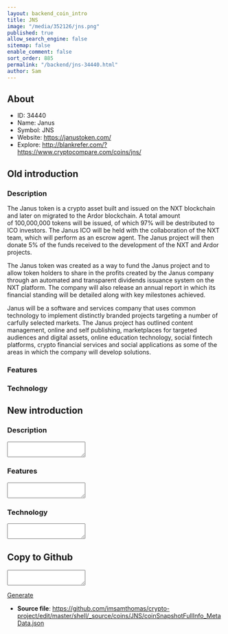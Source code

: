 ```yaml
---
layout: backend_coin_intro
title: JNS
image: "/media/352126/jns.png"
published: true
allow_search_engine: false
sitemap: false
enable_comment: false
sort_order: 885
permalink: "/backend/jns-34440.html"
author: Sam
---
```


## About

- ID: 34440
- Name: Janus
- Symbol: JNS
- Website: https://janustoken.com/
- Explore: http://blankrefer.com/?https://www.cryptocompare.com/coins/jns/


## Old introduction

### Description

<p>The Janus token is a crypto asset built and issued on the NXT blockchain and later on migrated to the Ardor blockchain. A total amount of 100,000,000 tokens will be issued, of which 97% will be destributed to ICO investors. <span>The Janus ICO will be held with the collaboration of the NXT team, which will perform as an escrow agent. The Janus project will then donate 5% of the funds received to the development of the NXT and Ardor projects.</span></p><p>The Janus token was created as a way to fund the Janus project and to allow token holders to share in the profits created by the Janus company through an automated and transparent dividends issuance system on the NXT platform. The company will also release an annual report in which its financial standing will be detailed along with key milestones achieved.</p><p>Janus will be a software and services company that uses common technology to implement distinctly branded projects targeting a number of carfully selected markets. The Janus project has outlined content management, online and self publishing, marketplaces for targeted audiences and digital assets, online education technology, social fintech platforms, crypto financial services and social applications as some of the areas in which the company will develop solutions.</p>

### Features


### Technology




## New introduction


### Description
<textarea id="meta_description" name="description"></textarea>

### Features
<textarea id="meta_features" name="features"></textarea>

### Technology
<textarea id="meta_technology" name="technology"></textarea>


## Copy to Github

<textarea id="coinsnapshotfullinfo_metadata"></textarea>

<a href="#gen" onclick="generateMetaDatJson()">Generate</a>

- **Source file**: <a href="https://github.com/imsamthomas/crypto-project/edit/master/shell/_source/coins/JNS/coinSnapshotFullInfo_MetaData.json">https://github.com/imsamthomas/crypto-project/edit/master/shell/_source/coins/JNS/coinSnapshotFullInfo_MetaData.json</a>

